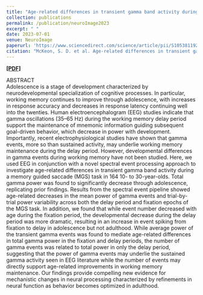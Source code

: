```yaml
---
title: "Age-related differences in transient gamma band activity during working memory maintenance through adolescence"
collection: publications
permalink: /publication/neuroImage2023
excerpt: " "
date: 2023-07-01
venue: NeuroImage
paperurl: 'https://www.sciencedirect.com/science/article/pii/S1053811923002586'
citation: "McKeon, S. D. et al. Age-related differences in transient gamma band activity during working memory maintenance through adolescence. NeuroImage 120112 (2023) doi:10.1016/j.neuroimage.2023.120112"
---
```

[<b>[PDF]</b>](https://shanemckeon.github.io/files/neuroimagePub.pdf)

ABSTRACT  
Adolescence is a stage of development characterized by neurodevelopmental specialization of cognitive processes. In particular, working memory continues to improve through adolescence, with increases in response accuracy and decreases in response latency continuing well into the twenties. Human electroencephalogram (EEG) studies indicate that gamma oscillations (35–65 Hz) during the working memory delay period support the maintenance of mnemonic information guiding subsequent goal-driven behavior, which decrease in power with development. Importantly, recent electrophysiological studies have shown that gamma events, more so than sustained activity, may underlie working memory maintenance during the delay period. However, developmental differences in gamma events during working memory have not been studied. Here, we used EEG in conjunction with a novel spectral event processing approach to investigate age-related differences in transient gamma band activity during a memory guided saccade (MGS) task in 164 10- to 30-year-olds. Total gamma power was found to significantly decrease through adolescence, replicating prior findings. Results from the spectral event pipeline showed age-related decreases in the mean power of gamma events and trial-by-trial power variability across both the delay period and fixation epochs of the MGS task. In addition, we found that while event number decreased with age during the fixation period, the developmental decrease during the delay period was more dramatic, resulting in an increase in event spiking from fixation to delay in adolescence but not adulthood. While average power of the transient gamma events was found to mediate age-related differences in total gamma power in the fixation and delay periods, the number of gamma events was related to total power in only the delay period, suggesting that the power of gamma events may underlie the sustained gamma activity seen in EEG literature while the number of events may directly support age-related improvements in working memory maintenance. Our findings provide compelling new evidence for mechanistic changes in neural processing characterized by refinements in neural function as behavior becomes optimized in adulthood.

